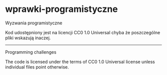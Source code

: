 # wprawki-programistyczne
Wyzwania programistyczne

Kod udostępniony jest na licencji CC0 1.0 Universal chyba że poszczególne pliki wskazują inaczej.

---
Programming challenges

The code is licensed under the terms of CC0 1.0 Universal license unless individual files point otherwise.